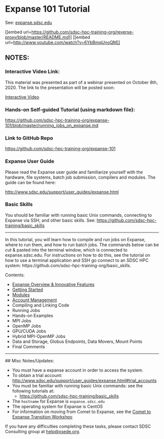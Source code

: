 # Expanse 101 Tutorial

See:  [expanse.sdsc.edu](https://expanse.sdsc.edu)


[[embed url=https://github.com/sdsc-hpc-training-org/reverse-proxy/blob/master/README.md]]
[[embed url=http://www.youtube.com/watch?v=6YbBmqUnoQM]]

## NOTES:

### Interactive Video Link:
This material was presented as part of a webinar presented on October 8th, 2020.
The link to the presentation will be posted soon:

[Interactive Video](https://education.sdsc.edu/training/interactive/202009_expanse_101/index.php)

### Hands-on Self-guided Tutorial (using markdown file):

https://github.com/sdsc-hpc-training-org/expanse-101/blob/master/running_jobs_on_expanse.md

### Link to GitHub Repo
https://github.com/sdsc-hpc-training-org/expanse-101

### Expanse User Guide
Please read the Expanse user guide and familiarize yourself with the hardware, file systems, batch job submission, compilers and modules. The guide can be found here:

http://www.sdsc.edu/support/user_guides/expanse.html

### Basic Skills
You should be familiar with running basic Unix commands, connecting to Expanse via SSH, and other basic skills. See:
https://github.com/sdsc-hpc-training/basic_skills



<hr>
In this tutorial, you will learn how to compile and run jobs on Expanse,
where to run them, and how to run batch jobs. The commands below can be
cut & pasted into the terminal window, which is connected to
expanse.sdsc.edu. For instructions on how to do this, see the tutorial
on how to use a terminal application and SSH go connect to an SDSC HPC
system: https://github.com/sdsc-hpc-training-org/basic_skills.


<a name="top">Contents:
* [Expanse Overview & Innovative Features](./docs/expanse_overview.md)
* [Getting Started](./getting_started.md)
* [Modules](./modules.md)
* [Account Management](./accounts.md)
* Compiling and Linking Code
* Running Jobs
* Hands-on Examples
* MPI Jobs
* OpenMP Jobs
* GPU/CUDA Jobs
* Hybrid MPI-OpenMP Jobs
* Data and Storage, Globus Endpoints, Data Movers, Mount Points
* Final Comments

<hr>
## Misc Notes/Updates:

*  You must have a expanse account in order to access the system.
  * To obtain a trial account:
      http://www.sdsc.edu/support/user_guides/expanse.html#trial_accounts
*  You must be familiar with running basic Unix commands: see the
   following tutorials at:
   *  https://github.com/sdsc-hpc-training/basic_skills
*  The ``hostname`` for Expanse is ``expanse.sdsc.edu``
*  The operating system for Expanse is CentOS
*  For information on moving from Comet to Expanse, see the [Comet to Expanse
Transition Workshpo](https://education.sdsc.edu/training/interactive/202010_comet_to_expanse/index.html)

If you have any difficulties completing these tasks, please contact SDSC
Consulting group at help@xsede.org.

